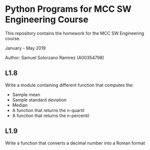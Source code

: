 # Python Programs for MCC SW Engineering Course

This repository contains the homework for the MCC SW Engineering course.

January - May 2019

Author: Samuel Solorzano Ramirez (A00354798)

## L1.8
Write a module containing different function that computes the:
- Sample mean
- Sample standard deviation
- Median
- A function that returns the n-quartil
- A function that returns the n-percentil

## L1.9
Write a function that converts a decimal number into a Roman format

